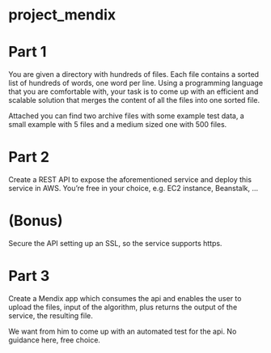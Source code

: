 # project_mendix


# Part 1

You are given a directory with hundreds of files. Each file contains a sorted list of hundreds of words, one word per line. Using a programming language that you are comfortable with, your task is to come up with an efficient and scalable solution that merges the content of all the files into one sorted file.

 

Attached you can find two archive files with some example test data, a small example with 5 files and a medium sized one with 500 files.

 

 

# Part 2

Create a REST API to expose the aforementioned service and deploy this service in AWS. You’re free in your choice, e.g. EC2 instance, Beanstalk, …

 

# (Bonus)
Secure the API setting up an SSL, so the service supports https.



 

# Part 3

Create a Mendix app which consumes the api and enables the user to upload the files, input of the algorithm, plus returns the output of the service, the resulting file.

We want from him to come up with an automated test for the api. No guidance here, free choice.
